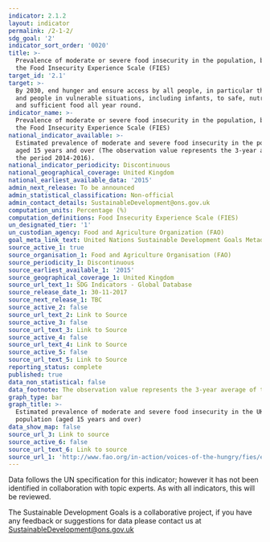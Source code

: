 ```yaml
---
indicator: 2.1.2
layout: indicator
permalink: /2-1-2/
sdg_goal: '2'
indicator_sort_order: '0020'
title: >-
  Prevalence of moderate or severe food insecurity in the population, based on
  the Food Insecurity Experience Scale (FIES)
target_id: '2.1'
target: >-
  By 2030, end hunger and ensure access by all people, in particular the poor
  and people in vulnerable situations, including infants, to safe, nutritious
  and sufficient food all year round.
indicator_name: >-
  Prevalence of moderate or severe food insecurity in the population, based on
  the Food Insecurity Experience Scale (FIES)
national_indicator_available: >-
  Estimated prevalence of moderate and severe food insecurity in the population
  aged 15 years and over (The observation value represents the 3-year average of
  the period 2014-2016).
national_indicator_periodicity: Discontinuous
national_geographical_coverage: United Kingdom
national_earliest_available_data: '2015'
admin_next_release: To be announced
admin_statistical_classification: Non-official
admin_contact_details: SustainableDevelopment@ons.gov.uk
computation_units: Percentage (%)
computation_definitions: Food Insecurity Experience Scale (FIES)
un_designated_tier: '1'
un_custodian_agency: Food and Agriculture Organization (FAO)
goal_meta_link_text: United Nations Sustainable Development Goals Metadata (PDF 426 KB)
source_active_1: true
source_organisation_1: Food and Agriculture Organisation (FAO)
source_periodicity_1: Discontinuous
source_earliest_available_1: '2015'
source_geographical_coverage_1: United Kingdom
source_url_text_1: SDG Indicators - Global Database
source_release_date_1: 30-11-2017
source_next_release_1: TBC
source_active_2: false
source_url_text_2: Link to Source
source_active_3: false
source_url_text_3: Link to Source
source_active_4: false
source_url_text_4: Link to Source
source_active_5: false
source_url_text_5: Link to Source
reporting_status: complete
published: true
data_non_statistical: false
data_footnote: The observation value represents the 3-year average of the period 2014-2016.
graph_type: bar
graph_title: >-
  Estimated prevalence of moderate and severe food insecurity in the UK
  population (aged 15 years and over)
data_show_map: false
source_url_3: Link to source
source_active_6: false
source_url_text_6: Link to source
source_url_1: 'http://www.fao.org/in-action/voices-of-the-hungry/fies/en/'
---
```

Data follows the UN specification for this indicator; however it has not been identified in collaboration with topic experts. As with all indicators, this will be reviewed.
  
The Sustainable Development Goals is a collaborative project, if you have any feedback or suggestions for data please contact us at <SustainableDevelopment@ons.gov.uk>
